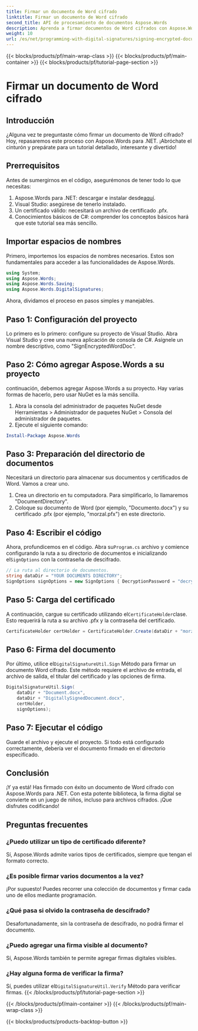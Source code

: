 ```yaml
---
title: Firmar un documento de Word cifrado
linktitle: Firmar un documento de Word cifrado
second_title: API de procesamiento de documentos Aspose.Words
description: Aprenda a firmar documentos de Word cifrados con Aspose.Words para .NET con esta guía detallada paso a paso. Perfecta para desarrolladores.
weight: 10
url: /es/net/programming-with-digital-signatures/signing-encrypted-document/
---
```


{{< blocks/products/pf/main-wrap-class >}}
{{< blocks/products/pf/main-container >}}
{{< blocks/products/pf/tutorial-page-section >}}

# Firmar un documento de Word cifrado

## Introducción

¿Alguna vez te preguntaste cómo firmar un documento de Word cifrado? Hoy, repasaremos este proceso con Aspose.Words para .NET. ¡Abróchate el cinturón y prepárate para un tutorial detallado, interesante y divertido!

## Prerrequisitos

Antes de sumergirnos en el código, asegurémonos de tener todo lo que necesitas:

1.  Aspose.Words para .NET: descargar e instalar desde[aquí](https://releases.aspose.com/words/net/).
2. Visual Studio: asegúrese de tenerlo instalado.
3. Un certificado válido: necesitará un archivo de certificado .pfx.
4. Conocimientos básicos de C#: comprender los conceptos básicos hará que este tutorial sea más sencillo.

## Importar espacios de nombres

Primero, importemos los espacios de nombres necesarios. Estos son fundamentales para acceder a las funcionalidades de Aspose.Words.

```csharp
using System;
using Aspose.Words;
using Aspose.Words.Saving;
using Aspose.Words.DigitalSignatures;
```

Ahora, dividamos el proceso en pasos simples y manejables.

## Paso 1: Configuración del proyecto

Lo primero es lo primero: configure su proyecto de Visual Studio. Abra Visual Studio y cree una nueva aplicación de consola de C#. Asígnele un nombre descriptivo, como "SignEncryptedWordDoc".

## Paso 2: Cómo agregar Aspose.Words a su proyecto

continuación, debemos agregar Aspose.Words a su proyecto. Hay varias formas de hacerlo, pero usar NuGet es la más sencilla. 

1. Abra la consola del administrador de paquetes NuGet desde Herramientas > Administrador de paquetes NuGet > Consola del administrador de paquetes.
2. Ejecute el siguiente comando:

```powershell
Install-Package Aspose.Words
```

## Paso 3: Preparación del directorio de documentos

Necesitará un directorio para almacenar sus documentos y certificados de Word. Vamos a crear uno.

1. Crea un directorio en tu computadora. Para simplificarlo, lo llamaremos "DocumentDirectory".
2. Coloque su documento de Word (por ejemplo, "Documento.docx") y su certificado .pfx (por ejemplo, "morzal.pfx") en este directorio.

## Paso 4: Escribir el código

 Ahora, profundicemos en el código. Abra su`Program.cs` archivo y comience configurando la ruta a su directorio de documentos e inicializando el`SignOptions` con la contraseña de descifrado.

```csharp
// La ruta al directorio de documentos.
string dataDir = "YOUR DOCUMENTS DIRECTORY";
SignOptions signOptions = new SignOptions { DecryptionPassword = "decryptionPassword" };
```

## Paso 5: Carga del certificado

 A continuación, cargue su certificado utilizando el`CertificateHolder`clase. Esto requerirá la ruta a su archivo .pfx y la contraseña del certificado.

```csharp
CertificateHolder certHolder = CertificateHolder.Create(dataDir + "morzal.pfx", "aw");
```

## Paso 6: Firma del documento

 Por último, utilice el`DigitalSignatureUtil.Sign` Método para firmar un documento Word cifrado. Este método requiere el archivo de entrada, el archivo de salida, el titular del certificado y las opciones de firma.

```csharp
DigitalSignatureUtil.Sign(
    dataDir + "Document.docx",
    dataDir + "DigitallySignedDocument.docx",
    certHolder,
    signOptions);
```

## Paso 7: Ejecutar el código

Guarde el archivo y ejecute el proyecto. Si todo está configurado correctamente, debería ver el documento firmado en el directorio especificado.

## Conclusión

¡Y ya está! Has firmado con éxito un documento de Word cifrado con Aspose.Words para .NET. Con esta potente biblioteca, la firma digital se convierte en un juego de niños, incluso para archivos cifrados. ¡Que disfrutes codificando!

## Preguntas frecuentes

### ¿Puedo utilizar un tipo de certificado diferente?
Sí, Aspose.Words admite varios tipos de certificados, siempre que tengan el formato correcto.

### ¿Es posible firmar varios documentos a la vez?
¡Por supuesto! Puedes recorrer una colección de documentos y firmar cada uno de ellos mediante programación.

### ¿Qué pasa si olvido la contraseña de descifrado?
Desafortunadamente, sin la contraseña de descifrado, no podrá firmar el documento.

### ¿Puedo agregar una firma visible al documento?
Sí, Aspose.Words también te permite agregar firmas digitales visibles.

### ¿Hay alguna forma de verificar la firma?
 Sí, puedes utilizar el`DigitalSignatureUtil.Verify` Método para verificar firmas.
{{< /blocks/products/pf/tutorial-page-section >}}

{{< /blocks/products/pf/main-container >}}
{{< /blocks/products/pf/main-wrap-class >}}

{{< blocks/products/products-backtop-button >}}
